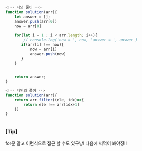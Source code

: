 ```javascript
<!-- 나의 풀이 -->
function solution(arr){
    let answer = [];
    answer.push(arr[0])
    now = arr[0]
    
    for(let i = 1 ; i < arr.length; i++){
        // console.log('now = ', now, 'answer = ', answer )
       if(arr[i] !== now){
           now = arr[i]
           answer.push(now)
       }
    }

    
    return answer;
}

```

```javascript
<!-- 타인의 풀이 -->
function solution(arr){
    return arr.filter((ele, idx)=>{
        return ele !== arr[idx+1]
    })
}


```

#

### [Tip]
for문 말고 이런식으로 접근 할 수도 있구낭! 다음에 써먹어 봐야징!!
